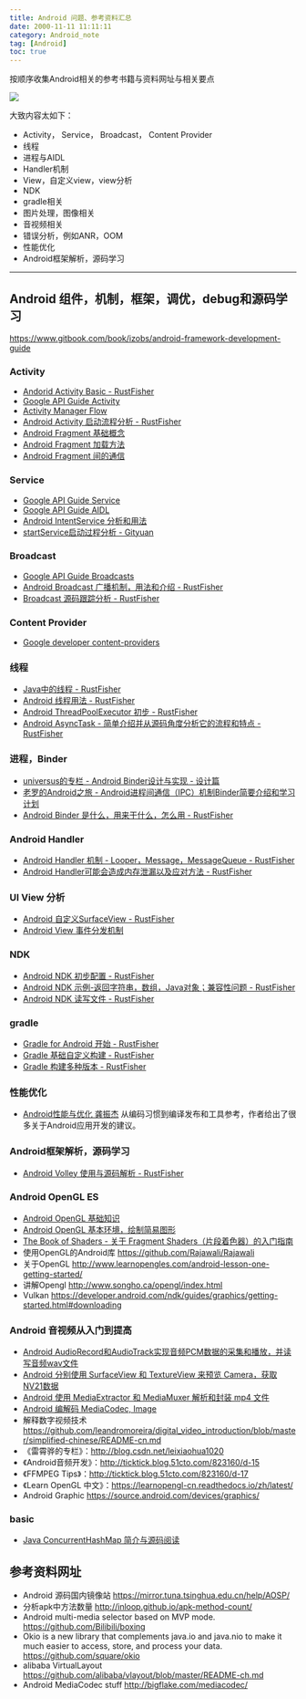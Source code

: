 ```yaml
---
title: Android 问题、参考资料汇总
date: 2000-11-11 11:11:11
category: Android_note
tag: [Android]
toc: true
---
```


按顺序收集Android相关的参考书籍与资料网址与相关要点

![](https://raw.githubusercontent.com/RustFisher/Rustnotes/master/Android_note/pics/android_t1.png)

大致内容太如下：
* Activity， Service， Broadcast， Content Provider
* 线程
* 进程与AIDL
* Handler机制
* View，自定义view，view分析
* NDK
* gradle相关
* 图片处理，图像相关
* 音视频相关
* 错误分析，例如ANR，OOM
* 性能优化
* Android框架解析，源码学习
------

## Android 组件，机制，框架，调优，debug和源码学习
https://www.gitbook.com/book/izobs/android-framework-development-guide

### Activity
* [Andorid Activity Basic - RustFisher](http://rustfisher.github.io/2017/09/09/Android_note/Android-Activity_basic/)
* [Google API Guide Activity](https://developer.android.com/guide/components/activities.html)
* [Activity Manager Flow](https://izobs.gitbooks.io/android-framework-development-guide/content/activitymanager/activity_manager_flow.html)
* [Android Activity 启动流程分析 - RustFisher](http://rustfisher.github.io/2017/09/06/Android_note/RTFSC-Android_Activity_start_flow_analysis/)
* [Android Fragment 基础概念](http://rustfisher.github.io/2015/09/25/Android_note/Android-app_fragment_1_define/)
* [Android Fragment 加载方法](http://rustfisher.github.io/2015/09/24/Android_note/Android-app_fragment_2_load_fragment/)
* [Android Fragment 间的通信](http://rustfisher.github.io/2015/09/29/Android_note/Android-app_fragment_3_contact_fragments/)

### Service
* [Google API Guide Service](https://developer.android.com/guide/components/services.html)
* [Google API Guide AIDL](https://developer.android.com/guide/components/aidl.html)
* [Android IntentService 分析和用法](http://rustfisher.github.io/2017/06/09/Android_note/Android-IntentService/)
* [startService启动过程分析 - Gityuan](http://gityuan.com/2016/03/06/start-service/)

### Broadcast
* [Google API Guide Broadcasts](https://developer.android.com/guide/components/broadcasts.html)
* [Android Broadcast 广播机制，用法和介绍 - RustFisher](http://rustfisher.github.io/2015/10/29/Android_note/Android-broadcast/)  
* [Broadcast 源码跟踪分析 - RustFisher](http://rustfisher.github.io/2015/12/19/Android_note/RTFSC-Android_sendBroadcast_analysis/)

### Content Provider
* [Google developer content-providers](https://developer.android.com/guide/topics/providers/content-providers.html)

### 线程
* [Java中的线程 - RustFisher](http://rustfisher.github.io/2017/01/08/Java_note/Java_Multi_thread/)
* [Android 线程用法 - RustFisher](http://rustfisher.github.io/2015/08/01/Android_note/Android-thread_intro/)
* [Android ThreadPoolExecutor 初步 - RustFisher](http://rustfisher.github.io/2016/12/01/Android_note/Android-ThreadPoolExecutor_intro/)
* [Android AsyncTask - 简单介绍并从源码角度分析它的流程和特点 - RustFisher](http://rustfisher.github.io/2017/06/22/Android_note/Android-AsyncTask/)

### 进程，Binder
* [universus的专栏 - Android Binder设计与实现 - 设计篇](http://blog.csdn.net/universus/article/details/6211589)
* [老罗的Android之旅 - Android进程间通信（IPC）机制Binder简要介绍和学习计划](http://blog.csdn.net/luoshengyang/article/details/6618363)
* [Android Binder 是什么，用来干什么，怎么用 - RustFisher](http://rustfisher.github.io/2015/10/26/Android_note/Android-Binder/)

### Android Handler
* [Android Handler 机制 - Looper，Message，MessageQueue - RustFisher](http://rustfisher.github.io/2017/06/07/Android_note/Android-Handler/)
* [Android Handler可能会造成内存泄漏以及应对方法 - RustFisher](http://rustfisher.github.io/2015/10/07/Android_note/Android-Handler_may_leak_memory/)

### UI View 分析
* [Android 自定义SurfaceView - RustFisher](http://rustfisher.github.io/2016/10/28/Android_note/Android-Custom_surface_view/)
* [Android View 事件分发机制](http://www.cnblogs.com/linjzong/p/4191891.html)

### NDK
* [Android NDK 初步配置 - RustFisher](http://rustfisher.github.io/2016/06/14/Android_note/Android-NDK_Getting_Started/)
* [Android NDK 示例-返回字符串，数组，Java对象；兼容性问题 - RustFisher](http://rustfisher.github.io/2016/08/02/Android_note/Android-NDK_first_example/)
* [Android NDK 读写文件 - RustFisher](http://rustfisher.github.io/2017/03/16/Android_note/Android-NDK-read-write-file/)

### gradle
* [Gradle for Android 开始 - RustFisher](http://rustfisher.github.io/2017/01/19/Android_note/Gradle_for_android_Start/)
* [Gradle 基础自定义构建 - RustFisher](http://rustfisher.github.io/2017/01/19/Android_note/Gradle_for_android_Basic_Build_Customization/)
* [Gradle 构建多种版本 - RustFisher](http://rustfisher.github.io/2017/01/19/Android_note/Gradle_for_android_Creating_Build_Variants/)

### 性能优化
* [Android性能与优化 龚振杰](https://yq.aliyun.com/articles/73518?spm=5176.100240.searchblog.8.DKrFCO)
从编码习惯到编译发布和工具参考，作者给出了很多关于Android应用开发的建议。

### Android框架解析，源码学习
* [Android Volley 使用与源码解析 - RustFisher](http://rustfisher.github.io/2015/08/03/Android_note/Android-volley/)

### Android OpenGL ES
* [Android OpenGL 基础知识](https://rustfisher.github.io/2018/02/18/Android_note/Android-OpenGL_basic_info/)
* [Android OpenGL 基本环境，绘制简易图形](https://rustfisher.github.io/2018/01/26/Android_note/Android-OpenGL_basic_step/)
* [The Book of Shaders - 关于 Fragment Shaders（片段着色器）的入门指南](http://thebookofshaders.com/?lan=ch)
* 使用OpenGL的Android库 https://github.com/Rajawali/Rajawali 
* 关于OpenGL http://www.learnopengles.com/android-lesson-one-getting-started/
* 讲解Opengl http://www.songho.ca/opengl/index.html
* Vulkan https://developer.android.com/ndk/guides/graphics/getting-started.html#downloading

### Android 音视频从入门到提高
* [Android AudioRecord和AudioTrack实现音频PCM数据的采集和播放，并读写音频wav文件](https://rustfisher.github.io/2018/02/24/Android_note/Android-audio_AudioRecord_AudioTrack_pcm_wav/)
* [Android 分别使用 SurfaceView 和 TextureView 来预览 Camera，获取NV21数据](https://rustfisher.github.io/2018/02/24/Android_note/Android-camera_nv21_surfaceview_textureview/)
* [Android 使用 MediaExtractor 和 MediaMuxer 解析和封装 mp4 文件](https://github.com/RustFisher/RustNotes/blob/master/Android_note/Android-media_MediaMuxer_MediaExtractor_mp4.md)
* [Android 编解码 MediaCodec, Image](https://github.com/RustFisher/RustNotes/blob/master/Android_note/Android-MediaCodec_about.md)
* 解释数字视频技术 https://github.com/leandromoreira/digital_video_introduction/blob/master/simplified-chinese/README-cn.md
* 《雷霄骅的专栏》：http://blog.csdn.net/leixiaohua1020
* 《Android音频开发》：http://ticktick.blog.51cto.com/823160/d-15
* 《FFMPEG Tips》：http://ticktick.blog.51cto.com/823160/d-17
* 《Learn OpenGL 中文》：https://learnopengl-cn.readthedocs.io/zh/latest/
* Android Graphic https://source.android.com/devices/graphics/

### basic
* [Java ConcurrentHashMap 简介与源码阅读](https://rustfisher.github.io/2018/01/24/Java_note/Java_concurrenthashmap_note/)

## 参考资料网址

* Android 源码国内镜像站 https://mirror.tuna.tsinghua.edu.cn/help/AOSP/
* 分析apk中方法数量 http://inloop.github.io/apk-method-count/
* Android multi-media selector based on MVP mode.
https://github.com/Bilibili/boxing
* Okio is a new library that complements java.io and java.nio to make it much easier to access, store, and process your data.  
https://github.com/square/okio
* alibaba VirtualLayout  
https://github.com/alibaba/vlayout/blob/master/README-ch.md
* Android MediaCodec stuff http://bigflake.com/mediacodec/
